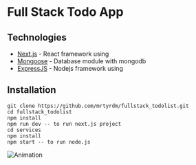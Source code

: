 # Full Stack Todo App


## Technologies
* [Next.js](https://nextjs.org/) - React framework using
* [Mongoose](https://mongoosejs.com/) - Database module with mongodb
* [ExpressJS](https://expressjs.com/) - Nodejs framework using

## Installation

```
git clone https://github.com/mrtyrdm/fullstack_todolist.git
cd fullstack_todolist 
npm install
npm run dev -- to run next.js project
cd services 
npm install
npm start -- to run node.js
```


![Animation](https://user-images.githubusercontent.com/35382061/148444276-b841b1e4-05ef-4359-a1b5-208a502e8b84.gif)